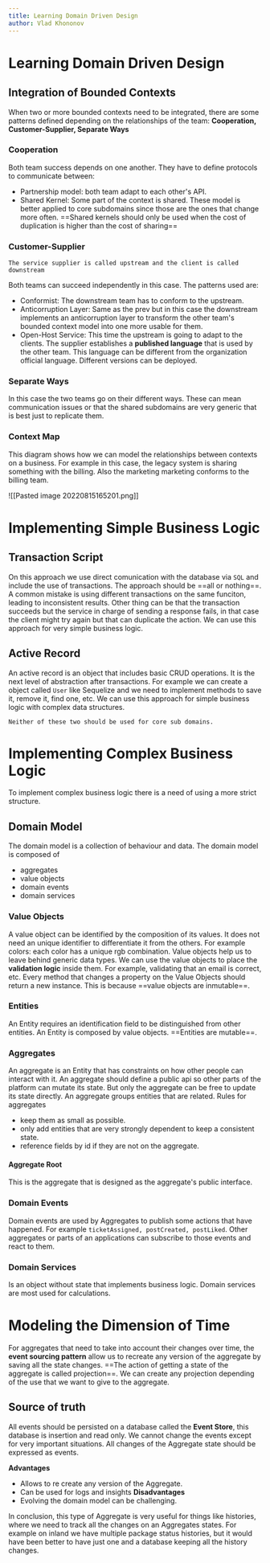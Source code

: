 ```yaml
---
title: Learning Domain Driven Design
author: Vlad Khononov
---
```


# Learning Domain Driven Design

## Integration of Bounded Contexts

When two or more bounded contexts need to be integrated, there are some patterns defined depending on the relationships of the team: **Cooperation, Customer-Supplier, Separate Ways**

### Cooperation
Both team success depends on one another. They have to define protocols to communicate between:
- Partnership model: both team adapt to each other's API.
- Shared Kernel: Some part of the context is shared. These model is better applied to core subdomains since those are the ones that change more often. ==Shared kernels should only be used when the cost of duplication is higher than the cost of sharing==

### Customer-Supplier
	The service supplier is called upstream and the client is called downstream
Both teams can succeed independently in this case. The patterns used are:
- Conformist: The downstream team has to conform to the upstream.
- Anticorruption Layer: Same as the prev but in this case the downstream implements an anticorruption layer to transform the other team's bounded context model into one more usable for them.
- Open-Host Service: This time the upstream is going to adapt to the clients. The supplier establishes a **published language** that is used by the other team. This language can be different from the organization official language. Different versions can be deployed.

### Separate Ways
In this case the two teams go on their different ways. These can mean communication issues or that the shared subdomains are very generic that is best just to replicate them.

### Context Map
This diagram shows how we can model the relationships between contexts on a business. For example in this case, the legacy system is sharing something with the billing. Also the marketing marketing conforms to the billing team.

![[Pasted image 20220815165201.png]]

# Implementing Simple Business Logic

## Transaction Script
On this approach we use direct comunication with the database via `SQL` and include the use of transactions. The approach should be ==all or nothing==.
A common mistake is using different transactions on the same funciton, leading to inconsistent results. Other thing can be that the transaction succeeds but the service in charge of sending a response fails, in that case the client might try again but that can duplicate the action. We can use this approach for very simple business logic.

## Active Record
An active record is an object that includes basic CRUD operations. It is the next level of abstraction after transactions. For example we can create a object called `User` like Sequelize and we need to implement methods to save it, remove it, find one, etc. We can use this approach for simple business logic with complex data structures.

	Neither of these two should be used for core sub domains.


# Implementing Complex Business Logic
To implement complex business logic there is a need of using a more strict structure. 
## Domain Model
The domain model is a collection of behaviour and data. The domain model is composed of
- aggregates
- value objects
- domain events
- domain services

### Value Objects
A value object can be identified by the composition of its values. It does not need an unique identifier to differentiate it from the others. For example colors: each color has a unique rgb combination.
Value objects help us to leave behind generic data types. 
	We can use the value objects to place the **validation  logic** inside them. For example, validating that an email is correct, etc.
Every method that changes a property on the Value Objects should return a new instance. This is because ==value objects are inmutable==. 

### Entities
An Entity requires an identification field to be distinguished from other entities. An Entity is composed by value objects. ==Entities are mutable==.

### Aggregates
An aggregate is an Entity that has constraints on how other people can interact with it. An aggregate should define a public api so other parts of the platform can mutate its state. But only the aggregate can be free to update its state directly.
An aggregate groups entities that are related.
Rules for aggregates
- keep them as small as possible.
- only add entities that are very strongly dependent to keep a consistent state.
- reference fields by id if they are not on the aggregate.

#### Aggregate Root
This is the aggregate that is designed as the aggregate's public interface.

### Domain Events
Domain events are used by Aggregates to publish some actions that have happened. For example `ticketAssigned, postCreated, postLiked`. Other aggregates or parts of an applications can subscribe to those events and react to them.

### Domain Services
Is an object without state that implements business logic. Domain services are most used for calculations.

# Modeling the Dimension of Time
For aggregates that need to take into account their changes over time, the **event sourcing pattern** allow us to recreate any version of the aggregate by saving all the state changes. ==The action of getting a state of the aggregate is called projection==. We can create any projection depending of the use that we want to give to the aggregate.
## Source of truth
All events should be persisted on a database called the **Event Store**, this database is insertion and read only. We cannot change the events except for very important situations. All changes of the Aggregate state should be expressed as events.

**Advantages**
- Allows to re create any version of the Aggregate.
- Can be used for logs and insights
**Disadvantages**
- Evolving the domain model can be challenging.

In conclusion, this type of Aggregate is very useful for things like histories, where we need to track all the changes on an Aggregates states. For example on inland we have multiple package status histories, but it would have been better to have just one and a database keeping all the history changes.